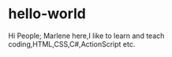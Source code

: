 # hello-world

Hi People;
Marlene here,I like to learn and teach coding,HTML,CSS,C#,ActionScript etc.
